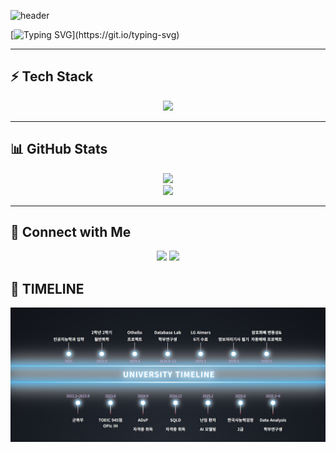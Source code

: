 ![header](https://capsule-render.vercel.app/api?type=soft&color=gradient&text=Welcome!&height=150&fontSize=60)

[![Typing SVG](https://readme-typing-svg.demolab.com?font=Fira+Code&weight=700&size=30&duration=4000&pause=500&color=FF5733&center=true&vCenter=true&width=1000&height=60&lines=Hello,+I'm+Jinwoo!👋;AI+Engineer+and+ML+Enthusiast;Love+Deep+Learning+and+Trading+Bots!)](https://git.io/typing-svg)

---

## ⚡ Tech Stack  
<div align="center">
  <img src="https://skillicons.dev/icons?i=python,tensorflow,pytorch,anaconda,linux&perline=5" />
</div>

---

## 📊 GitHub Stats  
<div align="center">
  <img src="https://github-readme-streak-stats.herokuapp.com/?user=YangNaang2&theme=tokyonight" />
  <br />
  <img src="https://github-readme-stats.vercel.app/api/top-langs/?username=YangNaang2&layout=compact&theme=tokyonight" />
</div>

---

## 🚀 Connect with Me  
<div align="center">
  <a href="https://instagram.com/real_w00rld"><img src="https://img.shields.io/badge/Instagram-%23E4405F.svg?&style=for-the-badge&logo=instagram&logoColor=white"/></a>
  <a href="https://github.com/YangNaang2"><img src="https://img.shields.io/badge/GitHub-%23121011.svg?&style=for-the-badge&logo=github&logoColor=white"/></a>
</div>

## 📸 TIMELINE  
<p align="center">
  <img src="https://raw.githubusercontent.com/YangNaang2/YangNaang2/main/LIFETIME" alt="Jinwoo Yang Life Photo"/>
</p>
